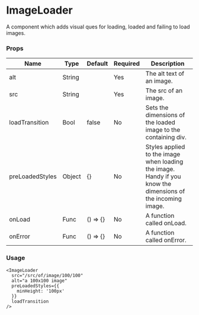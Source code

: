 # ImageLoader
A component which adds visual ques for loading, loaded and failing to load images.

### Props

| Name             | Type    | Default    | Required | Description                                                                   |
| ---------------- | ------- | ---------- | -------- |------------------------------------------------------------------------------ |
| alt              | String  |            | Yes      | The alt text of an image. |
| src              | String  |            | Yes      | The src of an image. |
| loadTransition | Bool | false      | No       | Sets the dimensions of the loaded image to the containing div. |
| preLoadedStyles  | Object | {}         | No       | Styles applied to the image when loading the image. Handy if you know the dimensions of the incoming image. |
| onLoad           | Func   | () => {}   | No       | A function called onLoad. |
| onError          | Func   | () => {}   | No       | A function called onError. |

### Usage
```
<ImageLoader
  src="/src/of/image/100/100"
  alt="a 100x100 image"
  preLoadedStyles={{
    minHeight: '100px'
  }}
  loadTransition
/>
```
